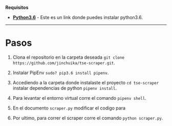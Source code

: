 
__Requisitos__

- __[Python3.6](https://medium.com/@moreless/install-python-3-6-on-ubuntu-16-04-28791d5c2167)__ - Este es un link donde puedes instalar python3.6.

---

# Pasos

1. Clona el repositorio en la carpeta deseada ```git clone https://github.com/jinchuika/tse-scraper.git```.

2. Instalar PipEnv ```sudo? pip3.6 install pipenv```.

3. Accediendo a la carpeta donde instalaste el proyecto `cd tse-scraper` instalar dependencias de python ```pipenv install```.

4. Para levantar el entorno virtual corre el comando ```pipenv shell```.

5. En el documento `scraper.py` modificar el codigo para 

5. Por ultimo, para correr el scraper corre el comando ```python scraper.py```.